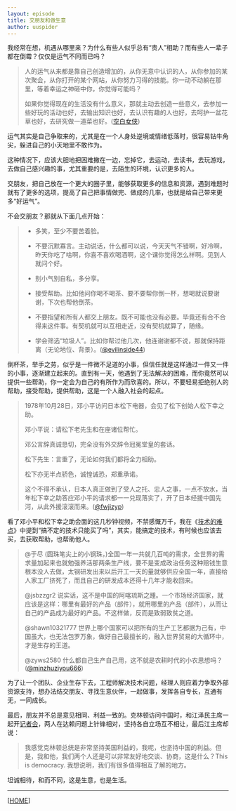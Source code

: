 ```yaml
---
layout: episode
title: 交朋友和做生意
author: uuspider
---
```

我经常在想，机遇从哪里来？为什么有些人似乎总有“贵人”相助？而有些人一辈子都在倒霉？仅仅是运气不同而已吗？

> 人的运气从来都是靠自己创造增加的，从你无意中认识的人，从你参加的某次聚会，从你打开的某个网站，从你努力习得的技能。你一动不动躺在那里，等着幸运之神砸中你，你觉得可能吗？
>
> 如果你觉得现在的生活没有什么意义，那就主动去创造一些意义，去参加一些好玩的活动也好，去输出知识也好，去认识有趣的人也好，去呵护一盆花草也好，去研究做一道菜也好。([空白女侠][ref6])

运气其实是自己争取来的，尤其是在一个人身处逆境或情绪低落时，很容易钻牛角尖，躲进自己的小天地里不敢作为。

这种情况下，应该大胆地把困难撇在一边，忘掉它，去运动，去读书，去玩游戏，去做自己感兴趣的事，尤其重要的是，去陌生的环境，认识更多的人。

交朋友，把自己放在一个更大的圈子里，能够获取更多的信息和资源，遇到难题时就有了更多的选项，提高了自己把事情做完、做成的几率，也就是给自己带来更多“好运气”。

不会交朋友？那就从下面几点开始：

> - 多笑，至少不要苦着脸。
>
> - 不要沉默寡言。主动说话，什么都可以说，今天天气不错啊，好冷啊，昨天你吃了啥啊，你喜不喜欢喝酒啊，这个课你觉得怎么样啊。见到人就问个好。
>
> - 别小气别自私，多分享。
>
> - 接受帮助。比如他问你喝不喝茶、要不要帮你倒一杯，想喝就说要谢谢，下次也帮他倒茶。
>
> - 不要指望和所有人都交上朋友。既不可能也没有必要。毕竟还有合不合得来这件事。有契机就可以互相走近，没有契机就算了，随缘。
>
> - 学会筛选“垃圾人”。比如你帮过他几次，他连谢谢都不说，那就保持距离（无论地位、背景）。([@evilinside44][ref5])

倒杯茶，举手之劳，似乎是一件微不足道的小事，但信任就是这样通过一件又一件的小事，逐渐建立起来的。直到有一天，他遇到了无法解决的困难，而你竟然可以提供一些帮助，你一定会为自己的有所作为而欣喜的。所以，不要轻易拒绝别人的帮助，接受帮助，提供帮助，这是一个人融入社会的起点。

> 1978年10月28日，邓小平访问日本松下电器，会见了松下创始人松下幸之助。
>
> 邓小平说：请松下老先生和在座诸位帮忙。
>
> 邓公言辞真诚恳切，完全没有外交辞令冠冕堂皇的套话。
>
> 松下先生：言重了，无论如何我们都将全力相助。
>
> 松下亦无半点骄色，诚惶诚恐，郑重承诺。
>
> 这个不得不承认，日本人真正做到了受人之托、忠人之事，一点不放水，当年松下幸之助答应邓小平的请求都一一兑现落实了，开了日本经援中国先河，从此外援滚滚而来。([@fwjizyp][ref1])

看了邓小平和松下幸之助会面的这几秒钟视频，不禁感慨万千，我在《[技术的难点][ref2]》中提到“搞不定的技术只能买了吗”，其实，能搞定的技术，有时候也应该去买，去获取帮助，也帮助他人。

> @于尽 (圆珠笔尖上的小钢珠，)全国一年一共就几百吨的需求，全世界的需求量加起来也就勉强养活那两条生产线，要不是变成政治任务这种赔钱生意根本没人去做，太钢研发出来以后开工一天的量就够供应全国一年，直接给人家工厂挤死了，而且自己的研发成本还得十几年才能收回来。
>
> @jsbzzgr2 说实话，这不是中国的阿喀琉斯之踵。一个市场经济国家，就应该是这样：哪里有最好的产品（部件），就用哪里的产品（部件），从而让自己的产品成为最好的产品。不这样做，反而是致弱致贫之道。
>
> @shawn10321777 世界上哪个国家可以把所有的生产工艺都据为己有，中国虽大，也无法包罗万象，做好自己最擅长的，融入世界贸易的大循环中，才是生存的王道。
>
> @zyws2580 什么都自己生产自己用，这不就是农耕时代的小农思想吗？([@minzhuziyou666][ref3])

为了让一个团队、企业生存下去，工程师解决技术问题，经理人则应着力争取外部资源支持，想办法结交朋友、寻找生意伙伴，一起做事，发挥各自专长，互通有无，一同成长。

最后，朋友并不总是意见相同、利益一致的。克林顿访问中国时，和江泽民主席一起开[记者会][ref4]，两人在达赖问题上针锋相对，坚持各自立场互不相让，最后江主席却说：

> 我感觉克林顿总统是非常坚持美国利益的，我呢，也坚持中国的利益。但是，我和他，我们两个人还是可以非常友好地交谈、协商，这是什么？This is democracy. 我想说明，我们有很多值得相互了解的地方。

坦诚相待，和而不同，这是生意，也是生活。

***

[[HOME][episode]]

[episode]:http://about.uuspider.com/2019/06/02/episodeindex.html
[ref1]:https://twitter.com/fwjizyp/status/1131952068384575489
[ref2]:http://about.uuspider.com/2019/12/29/tech.html
[ref3]:https://twitter.com/minzhuziyou666/status/1547718226917724161
[ref4]:https://www.youtube.com/watch?v=ErgLIoWzd4s&t=205s
[ref5]:https://twitter.com/evilinside44/status/1505016136878129161
[ref6]:https://weibo.com/1767964927/KcKvme0Pj
